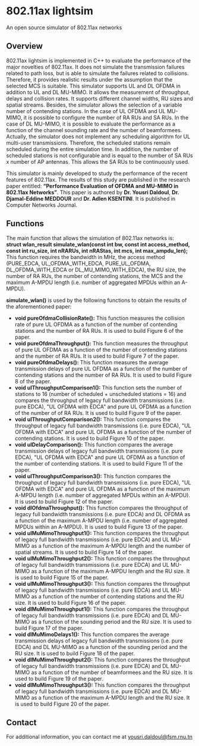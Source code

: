 # 802.11ax lightsim  
An open source simulator of 802.11ax networks

## Overview
802.11ax lightsim is implemented in C++ to evaluate the performance of the major novelties of 802.11ax. It does not simulate the transmission failures related to path loss, but is able to simulate the failures related to collisions. Therefore, it provides realistic results under the assumption that the selected MCS is suitable. This simulator supports UL and DL OFDMA in addition to UL and DL MU-MIMO. It allows the measurement of throughput, delays and collision rates. It supports different channel widths, RU sizes and spatial streams. Besides, the simulator allows the selection of a variable number of contending stations. In the case of UL OFDMA and UL MU-MIMO, it is possible to configure the number of RA RUs and SA RUs. In the case of DL MU-MIMO, it is possible to evaluate the performance as a function of the channel sounding rate and the number of beamformees. Actually, the simulator does not implement any scheduling algorithm for UL multi-user transmissions. Therefore, the scheduled stations remain scheduled during the entire simulation time. In addition, the number of scheduled stations is not configurable and is equal to the number of SA RUs x number of AP antennas. This allows the SA RUs to be continuously used.  

This simulator is mainly developed to study the performance of the recent features of 802.11ax. The results of this study are published in the research paper entitled: **“Performance Evaluation of OFDMA and MU-MIMO in 802.11ax Networks”**. This paper is authored by **Dr. Yousri Daldoul**, **Dr. Djamal-Eddine MEDDOUR** and **Dr. Adlen KSENTINI**. It is published in Computer Networks Journal.  

## Functions
The main function that allows the simulation of 802.11ax networks is:  
**struct wlan_result simulate_wlan(const int bw, const int access_method, const int ru_size, int nRARUs, int nRAStas, int mcs, int max_ampdu_len);**  
This function requires the bandwidth in MHz, the access method (PURE_EDCA, UL_OFDMA_WITH_EDCA, PURE_UL_OFDMA, DL_OFDMA_WITH_EDCA or DL_MU_MIMO_WITH_EDCA), the RU size, the number of RA RUs, the number of contending stations, the MCS and the maximum A-MPDU length (i.e. number of aggregated MPDUs within an A-MPDU).  

**simulate_wlan()** is used by the following functions to obtain the results of the aforementioned paper:  
* **void pureOfdmaCollisionRate():** This function measures the collision rate of pure UL OFDMA as a function of the number of contending stations and the number of RA RUs. It is used to build Figure 6 of the paper.  
* **void pureOfdmaThroughput():** This function measures the throughput of pure UL OFDMA as a function of the number of contending stations and the number of RA RUs. It is used to build Figure 7 of the paper.  
* **void pureOfdmaDelays():** This function measures the average transmission delays of pure UL OFDMA as a function of the number of contending stations and the number of RA RUs. It is used to build Figure 8 of the paper.  
* **void ulThroughputComparison1():** This function sets the number of stations to 16 (number of scheduled + unscheduled stations = 16) and compares the throughput of legacy full bandwidth transmissions (i.e. pure EDCA), "UL OFDMA with EDCA" and pure UL OFDMA as a function of the number of of RA RUs. It is used to build Figure 9 of the paper.  
* **void ulThroughputComparison2():** This function compares the throughput of legacy full bandwidth transmissions (i.e. pure EDCA), "UL OFDMA with EDCA" and pure UL OFDMA as a function of the number of contending stations. It is used to build Figure 10 of the paper.  
* **void ulDelayComparison():** This function compares the average transmission delays of legacy full bandwidth transmissions (i.e. pure EDCA), "UL OFDMA with EDCA" and pure UL OFDMA as a function of the number of contending stations. It is used to build Figure 11 of the paper.  
* **void ulThroughputComparison3():** This function compares the throughput of legacy full bandwidth transmissions (i.e. pure EDCA), "UL OFDMA with EDCA" and pure UL OFDMA as a function of the maximum A-MPDU length (i.e. number of aggregated MPDUs within an A-MPDU). It is used to build Figure 12 of the paper.  
* **void dlOfdmaThroughput():** This function compares the throughput of legacy full bandwidth transmissions (i.e. pure EDCA) and DL OFDMA as a function of the maximum A-MPDU length (i.e. number of aggregated MPDUs within an A-MPDU). It is used to build Figure 13 of the paper.  
* **void ulMuMimoThroughput1():** This function compares the throughput of legacy full bandwidth transmissions (i.e. pure EDCA) and UL MU-MIMO as a function of the maximum A-MPDU length and the number of spatial streams. It is used to build Figure 14 of the paper.  
* **void ulMuMimoThroughput2():** This function compares the throughput of legacy full bandwidth transmissions (i.e. pure EDCA) and UL MU-MIMO as a function of the maximum A-MPDU length and the RU size. It is used to build Figure 15 of the paper.  
* **void ulMuMimoThroughput3():** This function compares the throughput of legacy full bandwidth transmissions (i.e. pure EDCA) and UL MU-MIMO as a function of the number of contending stations and the RU size. It is used to build Figure 16 of the paper.  
* **void dlMuMimoThroughput1():** This function compares the throughput of legacy full bandwidth transmissions (i.e. pure EDCA) and DL MU-MIMO as a function of the sounding period and the RU size. It is used to build Figure 17 of the paper.  
* **void dlMuMimoDelays1():** This function compares the average transmission delays of legacy full bandwidth transmissions (i.e. pure EDCA) and DL MU-MIMO as a function of the sounding period and the RU size. It is used to build Figure 18 of the paper.  
* **void dlMuMimoThroughput2():** This function compares the throughput of legacy full bandwidth transmissions (i.e. pure EDCA) and DL MU-MIMO as a function of the number of beamformees and the RU size. It is used to build Figure 19 of the paper.  
* **void dlMuMimoThroughput3():** This function compares the throughput of legacy full bandwidth transmissions (i.e. pure EDCA) and DL MU-MIMO as a function of the maximum A-MPDU length and the RU size. It is used to build Figure 20 of the paper.  

## Contact
For additional information, you can contact me at yousri.daldoul@fsm.rnu.tn
